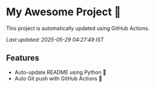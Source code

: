 # My Awesome Project 🚀

This project is automatically updated using GitHub Actions.

_Last updated: 2025-05-29 04:27:49 IST_

## Features
- Auto-update README using Python 🐍
- Auto Git push with GitHub Actions 🤖
